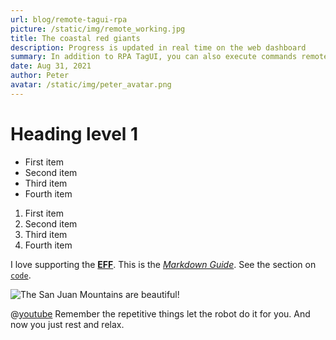 ```yaml
---
url: blog/remote-tagui-rpa
picture: /static/img/remote_working.jpg
title: The coastal red giants
description: Progress is updated in real time on the web dashboard
summary: In addition to RPA TagUI, you can also execute commands remotely with applications running from the command line such as AutoIT or with PowerShell. Here's an example of how to use the TagUI web control to do the work for humans.
date: Aug 31, 2021
author: Peter
avatar: /static/img/peter_avatar.png
---
```

# Heading level 1
- First item
- Second item
- Third item
- Fourth item

1. First item
2. Second item
3. Third item
4. Fourth item

I love supporting the **[EFF](https://eff.org)**.
This is the *[Markdown Guide](https://www.markdownguide.org)*.
See the section on [`code`](#code).

![The San Juan Mountains are beautiful!](https://mdg.imgix.net/assets/images/san-juan-mountains.jpg?auto=format&fit=clip&q=40&w=1080 "San Juan Mountains")

@[youtube](https://www.youtube.com/watch?v=moZU_FzQtKI)
Remember the repetitive things let the robot do it for you. And now you just rest and relax.